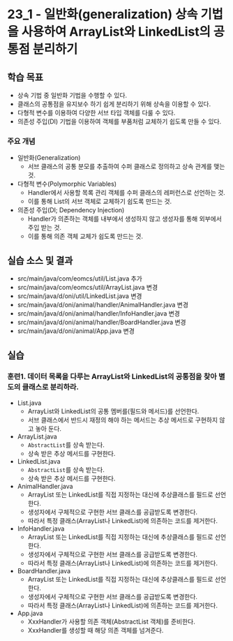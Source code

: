 # 23_1 - 일반화(generalization) 상속 기법을 사용하여 ArrayList와 LinkedList의 공통점 분리하기

## 학습 목표

- 상속 기법 중 일반화 기법을 수행할 수 있다.
- 클래스의 공통점을 유지보수 하기 쉽게 분리하기 위해 상속을 이용할 수 있다.
- 다형적 변수를 이용하여 다양한 서브 타입 객체를 다룰 수 있다.
- 의존성 주입(DI) 기법을 이용하여 객체를 부품처럼 교체하기 쉽도록 만들 수 있다.

### 주요 개념

- 일반화(Generalization)
  - 서브 클래스의 공통 분모를 추출하여 수퍼 클래스로 정의하고 상속 관계를 맺는 것.
- 다형적 변수(Polymorphic Variables)
  - Handler에서 사용할 목록 관리 객체를 수퍼 클래스의 레퍼런스로 선언하는 것.
  - 이를 통해 List의 서브 객체로 교체하기 쉽도록 만드는 것.
- 의존성 주입(DI; Dependency Injection)
  - Handler가 의존하는 객체를 내부에서 생성하지 않고 생성자를 통해 외부에서 주입 받는 것.
  - 이를 통해 의존 객체 교체가 쉽도록 만드는 것.

## 실습 소스 및 결과

- src/main/java/com/eomcs/util/List.java 추가
- src/main/java/com/eomcs/util/ArrayList.java 변경
- src/main/java/d/oni/util/LinkedList.java 변경
- src/main/java/d/oni/animal/handler/AnimalHandler.java 변경
- src/main/java/d/oni/animal/handler/InfoHandler.java 변경
- src/main/java/d/oni/animal/handler/BoardHandler.java 변경
- src/main/java/d/oni/animal/App.java 변경

## 실습

### 훈련1. 데이터 목록을 다루는 ArrayList와 LinkedList의 공통점을 찾아 별도의 클래스로 분리하라.

- List.java
    - ArrayList와 LinkedList의 공통 멤버를(필드와 메서드)를 선언한다.
    - 서브 클래스에서 반드시 재정의 해야 하는 메서드는 추상 메서드로 구현하지 않고 놓아 둔다. 
- ArrayList.java
    - `AbstractList`를 상속 받는다.
    - 상속 받은 추상 메서드를 구현한다.
- LinkedList.java
    - `AbstractList`를 상속 받는다.
    - 상속 받은 추상 메서드를 구현한다.
- AnimalHandler.java
    - ArrayList 또는 LinkedList를 직접 지정하는 대신에 추상클래스를 필드로 선언한다.
    - 생성자에서 구체적으로 구현한 서브 클래스를 공급받도록 변경한다.
    - 따라서 특정 클래스(ArrayList나 LinkedList)에 의존하는 코드를 제거한다.
- InfoHandler.java
    - ArrayList 또는 LinkedList를 직접 지정하는 대신에 추상클래스를 필드로 선언한다.
    - 생성자에서 구체적으로 구현한 서브 클래스를 공급받도록 변경한다.
    - 따라서 특정 클래스(ArrayList나 LinkedList)에 의존하는 코드를 제거한다.
- BoardHandler.java
    - ArrayList 또는 LinkedList를 직접 지정하는 대신에 추상클래스를 필드로 선언한다.
    - 생성자에서 구체적으로 구현한 서브 클래스를 공급받도록 변경한다.
    - 따라서 특정 클래스(ArrayList나 LinkedList)에 의존하는 코드를 제거한다.
- App.java
    - XxxHandler가 사용할 의존 객체(AbstractList 객체)를 준비한다.
    - XxxHandler를 생성할 때 해당 의존 객체를 넘겨준다.
